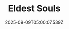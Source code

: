 ---
title: "Eldest Souls"
id: 1108590
date: 2025-09-09T05:00:07.539Z
link: games/steam/recent/eldest-souls
image: http://media.steampowered.com/steamcommunity/public/images/apps/1108590/415972b4704c3a976ad04e502ecedc0fad54fbb7.jpg
playtime_2weeks: 12
playtime_forever: 12
playtime_windows_forever: 0
playtime_mac_forever: 0
playtime_linux_forever: 12
playtime_deck_forever: 12
---